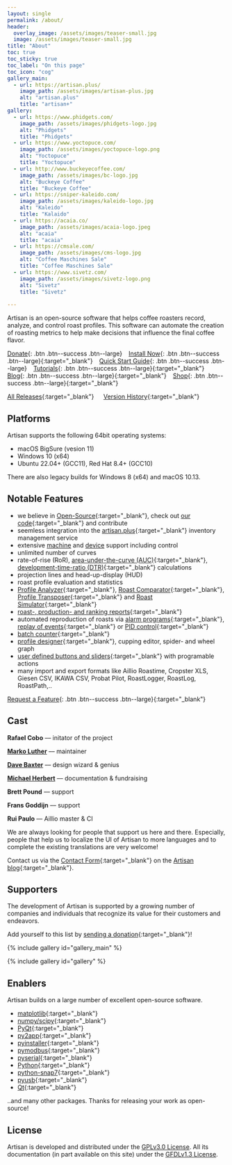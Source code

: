 ```yaml
---
layout: single
permalink: /about/
header:
  overlay_image: /assets/images/teaser-small.jpg
  image: /assets/images/teaser-small.jpg
title: "About"
toc: true
toc_sticky: true
toc_label: "On this page"
toc_icon: "cog"
gallery_main:
  - url: https://artisan.plus/
    image_path: /assets/images/artisan-plus.jpg
    alt: "artisan.plus"
    title: "artisan+"
gallery:
  - url: https://www.phidgets.com/
    image_path: /assets/images/phidgets-logo.jpg
    alt: "Phidgets"
    title: "Phidgets"
  - url: https://www.yoctopuce.com/
    image_path: /assets/images/yoctopuce-logo.png
    alt: "Yoctopuce"
    title: "Yoctopuce"
  - url: http://www.buckeyecoffee.com/
    image_path: /assets/images/bc-logo.jpg
    alt: "Buckeye Coffee"
    title: "Buckeye Coffee"
  - url: https://sniper-kaleido.com/
    image_path: /assets/images/kaleido-logo.jpg
    alt: "Kaleido"
    title: "Kalaido"
  - url: https://acaia.co/
    image_path: /assets/images/acaia-logo.jpeg
    alt: "acaia"
    title: "acaia"
  - url: https://cmsale.com/
    image_path: /assets/images/cms-logo.jpg
    alt: "Coffee Maschines Sale"
    title: "Coffee Maschines Sale"
  - url: https://www.sivetz.com/
    image_path: /assets/images/sivetz-logo.png
    alt: "Sivetz"
    title: "Sivetz"
    
---
```


<!--
  - url: http://www.roastmaxroasters.com.au
    image_path: /assets/images/roastmax_logo.jpg
    alt: "Roastmax"
    title: "Roastmax"
  - url: https://www.bescaroasters.com/
    image_path: /assets/images/besca-logo.jpg
    alt: "Besca Roasters"
    title: "Besca Roasters"
  - url: https://www.toper.com/
    image_path: /assets/images/toper-logo.jpg
    alt: "Toper"
    title: "Toper"
  - url: https://coffed.pl/
    image_path: /assets/images/coffed-logo-light.png
    alt: "Coffed"
    title: "Coffed"
  - url: https://www.ingnapoli.com/
    image_path: /assets/images/tostabar-logo.png
    alt: "Tostabar"
    title: "Tostabar"
  - url: https://showroomcoffee.com/
    image_path: /assets/images/showroom-logo.png
    alt: "Showroom"
    title: "Showroom"
  - url: https://www.kapokcoffee.com/
    image_path: /assets/images/kapok-logo.png
    alt: "KapoK"
    title: "KapoK"
  - url: https://www.ip-cc.com/
    image_path: /assets/images/IP-CC-logo.jpg
    alt: "IP-CC"
    title: "IP-CC"
  - url: https://www.sweetmarias.com/
    image_path: /assets/images/sweet-marias-logo.jpeg
    alt: "Sweet Maria's"
    title: "Sweet Maria's"
  - url: http://www.twinoroasters.com/
    image_path: /assets/images/twino-logo.png
    alt: "Twino"
    title: "Twino"
  - url: https://www.hottopusa.com/
    image_path: /assets/images/hottop-logo.png
    alt: "Hottop"
    title: "Hottop"
  - url: http://novustec.co.kr/
    image_path: /assets/images/novustec-logo.png
    alt: "Novustec"
    title: "Novustec"
  - url: https://typhoon.coffee/
    image_path: /assets/images/typhoon-logo.png
    alt: "Typhoon"
    title: "Typhoon"
  - url: https://www.probat.com/
    image_path: /assets/images/probat-logo.jpg
    alt: "Probat"
    title: "Probat"
-->

Artisan is an open-source software that helps coffee roasters record, analyze, and control roast profiles. This software can automate the creation of roasting metrics to help make decisions that influence the final coffee flavor.

[Donate](/donate/){: .btn .btn--success .btn--large} &ensp;
[Install Now](https://github.com/artisan-roaster-scope/artisan/releases/latest){: .btn .btn--success .btn--large}{:target="_blank"}
&ensp; [Quick Start Guide](/docs/quick-start-guide/){: .btn .btn--success .btn--large}
&ensp; [Tutorials](/docs/videos/){: .btn .btn--success .btn--large}{:target="_blank"}
&ensp; [Blog](https://artisan-roasterscope.blogspot.com/){: .btn .btn--success .btn--large}{:target="_blank"}
&ensp; [Shop](https://shop.artisan.plus/){: .btn .btn--success .btn--large}{:target="_blank"}

[All Releases](https://github.com/artisan-roaster-scope/artisan/releases){:target="_blank"} &emsp; [Version History](https://github.com/artisan-roaster-scope/artisan#version_history){:target="_blank"}


## Platforms

Artisan supports the following 64bit operating systems:

* macOS BigSure (vesion 11)
* Windows 10 (x64)
* Ubuntu 22.04+ (GCC11), Red Hat 8.4+ (GCC10)

There are also legacy builds for Windows 8 (x64) and macOS 10.13.

## Notable Features

- we believe in [Open-Source](https://www.youtube.com/watch?v=SpeDK1TPbew){:target="_blank"}, check out [our code](https://github.com/artisan-roaster-scope/artisan){:target="_blank"} and contribute
- seemless integration into the [artisan.plus](https://artisan.plus){:target="_blank"} inventory management service
- extensive [machine](/machines/) and [device](/devices/) support including control
- unlimited number of curves
- rate-of-rise (RoR), [area-under-the-curve (AUC)](https://artisan-roasterscope.blogspot.de/2016/11/area-under-curve-auc.html){:target="_blank"}, [development-time-ratio (DTR)](https://artisan-roasterscope.blogspot.com/2020/05/displaying-development-time-ratio-in.html){:target="_blank"} calculations
- projection lines and head-up-display (HUD)
- roast profile evaluation and statistics
- [Profile Analyzer](https://artisan-roasterscope.blogspot.com/2019/11/analyzer.html){:target="_blank"}, [Roast Comparator](https://artisan-roasterscope.blogspot.com/2020/05/roast-comparator.html){:target="_blank"}, [Profile Transposer](https://artisan-roasterscope.blogspot.com/2020/05/profile-transposer.html){:target="_blank"} and [Roast Simulator](https://artisan-roasterscope.blogspot.com/2020/05/roast-simulator.html){:target="_blank"}
- [roast-, production- and ranking reports](https://artisan-roasterscope.blogspot.de/2016/03/artisan-v099.html){:target="_blank"}
- automated reproduction of roasts via [alarm programs](http://artisan-roasterscope.blogspot.de/2013/03/alarms.html){:target="_blank"}, [replay of events](https://artisan-roasterscope.blogspot.de/2017/10/profile-templates.html){:target="_blank"} or [PID control](https://artisan-roasterscope.blogspot.de/2016/11/pid-control.html){:target="_blank"}
- [batch counter](https://artisan-roasterscope.blogspot.de/2015/07/batch-counter.html){:target="_blank"}
- [profile designer](https://artisan-roasterscope.blogspot.com/2019/05/using-artisan-designer.html){:target="_blank"}, cupping editor, spider- and wheel graph
- [user defined buttons and sliders](http://artisan-roasterscope.blogspot.de/2013/02/events-buttons-and-palettes.html){:target="_blank"} with programable actions
- many import and export formats like Aillio Roastime, Cropster XLS, Giesen CSV, IKAWA CSV, Probat Pilot, RoastLogger, RoastLog, RoastPath,..

[Request a Feature](https://github.com/artisan-roaster-scope/artisan/issues){: .btn .btn--success .btn--large}{:target="_blank"}

  
## Cast

__Rafael Cobo__ –– initator of the project

__[Marko Luther](/authors/luther/)__ –– maintainer

__[Dave Baxter](/authors/baxter/)__ –– design wizard & genius

__[Michael Herbert](/authors/herbert/)__ –– documentation & fundraising

__Brett Pound__ –– support

__Frans Goddijn__ –– support

__Rui Paulo__ –– Aillio master & CI

We are always looking for people that support us here and there. Especially, people that help us to localize the UI of Artisan to more languages and to complete the existing translations are very welcome!

Contact us via the [Contact Form](https://artisan-roasterscope.blogspot.com/p/contact-me.html){:target="_blank"} on the [Artisan blog](https://artisan-roasterscope.blogspot.com){:target="_blank"}.

## Supporters

The development of Artisan is supported by a growing number of companies and individuals that recognize its value for their customers and endeavors.

Add yourself to this list by [sending a donation](https://www.paypal.me/MarkoLuther){:target="_blank"}!

{% include gallery id="gallery_main" %}

{% include gallery id="gallery" %}



## Enablers

Artisan builds on a large number of excellent open-source software.

* [matplotlib](https://matplotlib.org){:target="_blank"}
* [numpy/scipy](https://www.scipy.org){:target="_blank"}
* [PyQt](https://riverbankcomputing.com){:target="_blank"}
* [py2app](https://github.com/ronaldoussoren/py2app){:target="_blank"}
* [pyinstaller](https://www.pyinstaller.org){:target="_blank"}
* [pymodbus](https://github.com/riptideio/pymodbus){:target="_blank"}
* [pyserial](https://github.com/pyserial/pyserial){:target="_blank"}
* [Python](https://www.python.org){:target="_blank"}
* [python-snap7](https://github.com/gijzelaerr/python-snap7){:target="_blank"}
* [pyusb](https://github.com/pyusb/pyusb){:target="_blank"}
* [Qt](https://www.qt.io){:target="_blank"}

..and many other packages. Thanks for releasing your work as open-source!

## License

Artisan is developed and distributed under the [GPLv3.0 License](http://www.gnu.org/copyleft/gpl.html). All its documentation (in part available on this site) under the [GFDLv1.3 License](https://www.gnu.org/licenses/fdl-1.3.en.html).

